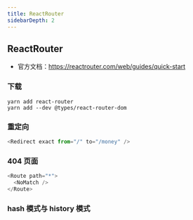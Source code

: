 ```yaml
---
title: ReactRouter
sidebarDepth: 2
---
```


## ReactRouter

- 官方文档：https://reactrouter.com/web/guides/quick-start

### 下载

```
yarn add react-router
yarn add --dev @types/react-router-dom
```

### 重定向

```js
<Redirect exact from="/" to="/money" />
```

### 404 页面

```js
<Route path="*">
  <NoMatch />
</Route>
```

### hash 模式与 history 模式
